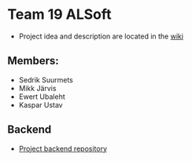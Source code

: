 # Team 19 ALSoft

- Project idea and description are located in the [wiki](https://gitlab.cs.ttu.ee/sesuur/car365-frontend/-/wikis/home)

## Members:
- Sedrik Suurmets
- Mikk Järvis
- Ewert Ubaleht
- Kaspar Ustav

## Backend
- [Project backend repository](https://gitlab.cs.ttu.ee/sesuur/car365-backend)
